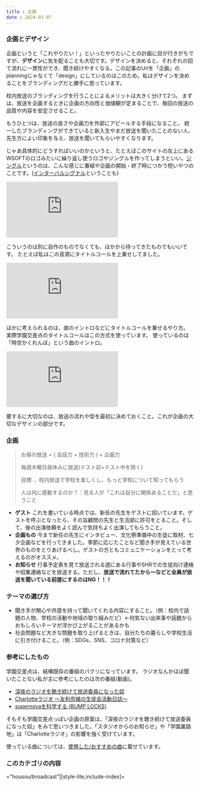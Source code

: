 ```yaml
---
title : 企画
date : 2024-03-07
---
```


### 企画とデザイン

企画というと「これやりたい！」といったやりたいことの計画に目が行きがちですが、**デザイン**に気を配ることも大切です。デザインを決めると、それぞれの回て流れに一貫性ができ、聞き続けやすくなる。この記事のUrlを「企画」のplanningじゃなくて「design」にしているのはこのため。私はデザインを決めることをブランディングだと勝手に思っています。

校内放送のブランディングを行うことによるメリットは大きく分けて2つ。
まずは、放送を企画するときに企画の方向性と価値観が定まることで、毎回の放送の品質や内容を安定させること。

もうひとつは、放送の良さや企画力を外部にアピールする手段になること。
統一したブランディングができていると新入生やまだ放送を聞いたことのない人、先生方によい印象を与え、放送を聞いてもらいやすくなります。

じゃあ具体的にどうすればいいのかというと、たとえばこのサイトの左上にあるWSOFTのロゴみたいに繰り返し使うロゴやジングルを作ってしまうといい。[ジングル](https://ja.wikipedia.org/wiki/%E3%82%B8%E3%83%B3%E3%82%B0%E3%83%AB_(%E3%83%A9%E3%82%B8%E3%82%AA))というのは、こんな感じに番組や企画の開始・終了時につかう短いやつのことです。([インターバルシグナル](https://ja.wikipedia.org/wiki/%E3%82%A4%E3%83%B3%E3%82%BF%E3%83%BC%E3%83%90%E3%83%AB%E3%83%BB%E3%82%B7%E3%82%B0%E3%83%8A%E3%83%AB)ということも)

<iframe class="img-fluid"  src="https://www.youtube.com/embed/bwgOBEMvzYk" title="JFN加盟FMラジオ局共通ジングル集" frameborder="0" allow="accelerometer; autoplay; clipboard-write; encrypted-media; gyroscope; picture-in-picture; web-share" allowfullscreen></iframe>

こういうのは別に自作のものでなくても、ほかから持ってきたものでもいいです。
たとえば私はこの音源にタイトルコールを上乗せしてました。

<iframe class="img-fluid"  src="https://www.youtube.com/embed/7KXZV6ck4ok" title="放送部ラジオジングル 氷菓(Hyouka) OST 37." frameborder="0" allow="accelerometer; autoplay; clipboard-write; encrypted-media; gyroscope; picture-in-picture; web-share" allowfullscreen></iframe>

ほかに考えられるのは、曲のイントロなどにタイトルコールを乗せるやり方。
実際学園交差点のタイトルコールはこの方式を使っています。
使っているのは「時空かくれんぼ」という曲のイントロ。

<iframe class="img-fluid"  src="https://www.youtube.com/embed/L7FMv8XT-j4" title="Jikuukakurenbo" frameborder="0" allow="accelerometer; autoplay; clipboard-write; encrypted-media; gyroscope; picture-in-picture; web-share" allowfullscreen></iframe>

要するに大切なのは、放送の流れや型を最初に決めておくこと。これが企画の大切なデザインの部分です。

### 企画

> お昼の放送 = ( 会話力 + 技術力 ) × 企画力
>
> 毎週木曜日昼休みに放送(テスト前+テスト中を除く)
> 
> 目標 ... 校内放送で学校を楽しくし、もっと学校について知ってもらう
>
> 人は何に感動するのか？：見る人が「これは自分に関係あることだ」と思うこと

- **ゲスト** これを書いている時点では、新任の先生をゲストに招いています。ゲストを呼ぶとなったら、その旨顧問の先生と生活部に許可をとること。そして、後の出演依頼をよく読んで気持ちよく出演してもらうこと。
- **企画もの** 今まで新任の先生にインタビュー、文化祭準備中の生徒に取材、七夕企画などを行ってきました。季節に応じたことなど聞き手が見えている世界のものをとりあげるべし。ゲストの方ともコミュニケーションをとって考えるのがオススメ。
- **お知らせ** 行事予定表を見て放送される週にある行事やSHRでの生徒向け連絡や招集連絡などを放送する。ただし、**放送で流れてたから～などと全員が放送を聞いている前提にするのはNG！！！**

### テーマの選び方
- 聞き手が関心や共感を持って聞いてくれる内容にすること。（例：校内で話題の人物、学校の活動や地域の取り組みだど）←何気ない出来事や話題からおもしろいテーマが浮かび上がることがあるかも
- 社会問題など大きな問題を取り上げるときは、自分たちの暮らしや学校生活に引き付けること。（例：SDGs、SNS、コロナ対策など）

### 参考にしたもの
学園交差点は、結構既存の番組のパクリになっています。
ラジオなんかほぼ聞いたことない私が主に参考にしたのは次の番組(動画)。

- [深夜のラジオを聴き続けて放送委員になった奴](https://www.youtube.com/watch?v=l-ckB3aE2DU)
- [Charlotteラジオ ～友利奈緒の生徒会活動日誌～](https://www.youtube.com/watch?v=ix2oJMX94bg)
- [supernovaを科学する (BUMP LOCKS)](https://www.youtube.com/watch?v=O3JA6x3Lwg8)

そもそも学園交差点っぽい企画の原案は、「深夜のラジオを聴き続けて放送委員になった奴」をみて思いつきました。「スタジオからのお知らせ」や「学園裏路地」は「Charlotteラジオ」の影響を強く受けています。

使っている曲については、[使用した/おすすめの曲](../appendix/recommended-musics.md)に載せています。

### このカテゴリの内容

="housou/broadcast"|[style-lite,include-index]=